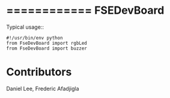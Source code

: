 ============
FSEDevBoard
============
Typical usage::

    #!/usr/bin/env python
    from FseDevBoard import rgbLed
    from FseDevBoard import buzzer

Contributors
============
Daniel Lee, Frederic Afadjigla
